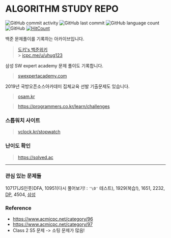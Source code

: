 # ALGORITHM STUDY REPO

![GitHub commit activity](https://img.shields.io/github/commit-activity/m/dokysp/acmicpc-practice) ![GitHub last commit](https://img.shields.io/github/last-commit/dokysp/acmicpc-practice) ![GitHub language count](https://img.shields.io/github/languages/count/dokysp/acmicpc-practice) ![GitHub](https://img.shields.io/github/license/dokysp/acmicpc-practice)
[![HitCount](http://hits.dwyl.com/DokySp/acmicpc-practice.svg)](http://hits.dwyl.com/DokySp/acmicpc-practice)

백준 문제풀이를 기록하는 아카이브입니다.

> [도키's 백준위키](https://uhug.github.io)<br> > [icpc.me/u/uhug123](http://icpc.me/u/uhug123)

삼성 SW expert academy 문제 풀이도 기록합니다.

> [swexpertacademy.com](https://swexpertacademy.com/main/code/problem/problemList.do)

2019년 국방오픈소스아카데미 집체교육 선발 기출문제도 있습니다.

> [osam.kr](https://osam.kr/)

> https://programmers.co.kr/learn/challenges

### 스톱워치 사이트

> [vclock.kr/stopwatch](https://vclock.kr/stopwatch/)

### 난이도 확인

> https://solved.ac

---

<!--
### 풀이 기록
1000 1001 1002 1003 1004 1008 1009 1010 1011 1013 1018 1085 1149 1152 1157 1259 1330 1546 1929 2438 2439 2475 2557 2562 2577 2609 2675 2739 2741 2742 2753 2798 2884 2908 2920 3052 8958 9498 10171 10172 10250 10809 10818 10828 10845 10866 10869 10871 10950 10951 10952 10998 11050 11654 11720 15552
S2072
O1901 O1902 O1903 O1904

### 아직 풀지 못한 문제
1005 1181 1874 1920 2751 11866 18111

---
-->

### 관심 있는 문제들

10717(JS인풋)DFA, 10951(다시 풀어보기! : `'\0'` 테스트), 1929(복습!), 1651, 2232, [DP](https://www.acmicpc.net/problem/tag/%EB%8B%A4%EC%9D%B4%EB%82%98%EB%AF%B9%20%ED%94%84%EB%A1%9C%EA%B7%B8%EB%9E%98%EB%B0%8D), 4504, [삼성](https://www.acmicpc.net/workbook/view/1152)

### Reference

- https://www.acmicpc.net/category/96
- https://www.acmicpc.net/category/97
- Class 2 S5 문제 -> 소팅 문제가 많음!
